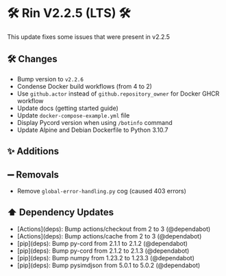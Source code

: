 # 🛠️ Rin V2.2.5 (LTS) 🛠️

This update fixes some issues that were present in v2.2.5
## 🛠️ Changes
- Bump version to `v2.2.6`
- Condense Docker build workflows (from 4 to 2)
- Use `github.actor` instead of `github.repository_owner` for Docker GHCR workflow 
- Update docs (getting started guide)
- Update `docker-compose-example.yml` file
- Display Pycord version when using `/botinfo` command
- Update Alpine and Debian Dockerfile to Python 3.10.7

## ✨ Additions

## ➖ Removals

- Remove `global-error-handling.py` cog (caused 403 errors)
## ⬆️ Dependency Updates

- \[Actions](deps)\: Bump actions/checkout from 2 to 3 (@dependabot)
- \[Actions](deps)\: Bump actions/cache from 2 to 3 (@dependabot)
- \[pip](deps)\: Bump py-cord from 2.1.1 to 2.1.2 (@dependabot)
- \[pip](deps)\: Bump py-cord from 2.1.2 to 2.1.3 (@dependabot)
- \[pip](deps)\: Bump numpy from 1.23.2 to 1.23.3 (@dependabot)
- \[pip](deps)\: Bump pysimdjson from 5.0.1 to 5.0.2 (@dependabot)